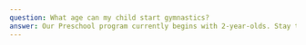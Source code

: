 ```yaml
---
question: What age can my child start gymnastics?
answer: Our Preschool program currently begins with 2-year-olds. Stay tuned for upcoming Parent & Tot classes for our littlest gymnasts!
---
```

